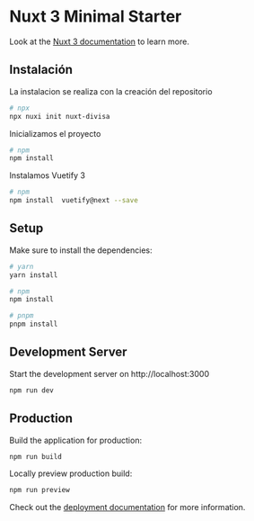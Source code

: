 # Nuxt 3 Minimal Starter

Look at the [Nuxt 3 documentation](https://nuxt.com/docs/getting-started/introduction) to learn more.

## Instalación

La instalacion se realiza con la creación del repositorio
```bash
# npx
npx nuxi init nuxt-divisa
```

Inicializamos el proyecto
```bash
# npm
npm install
```

Instalamos Vuetify 3
```bash
# npm
npm install  vuetify@next --save
```


## Setup

Make sure to install the dependencies:

```bash
# yarn
yarn install

# npm
npm install

# pnpm
pnpm install
```

## Development Server

Start the development server on http://localhost:3000

```bash
npm run dev
```

## Production

Build the application for production:

```bash
npm run build
```

Locally preview production build:

```bash
npm run preview
```

Check out the [deployment documentation](https://nuxt.com/docs/getting-started/deployment) for more information.
